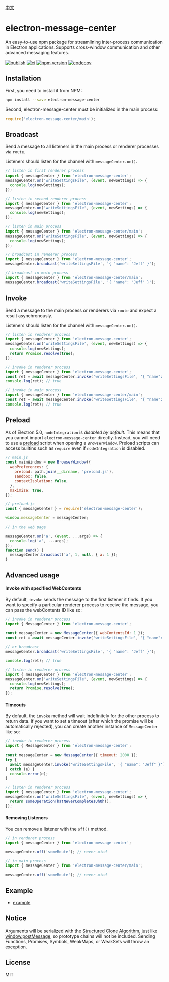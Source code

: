 [中文](./README_zh.md)

# electron-message-center

An easy-to-use npm package for streamlining inter-process communication in Electron applications. Supports cross-window communication and other advanced messaging features.

[![publish](https://github.com/meteor199/electron-message-center/actions/workflows/npm-publish.yml/badge.svg)](https://github.com/meteor199/electron-message-center/actions/workflows/npm-publish.yml)
[![ci](https://github.com/meteor199/electron-message-center/actions/workflows/ci.yml/badge.svg)](https://github.com/meteor199/electron-message-center/actions/workflows/ci.yml)
[![npm version](https://badge.fury.io/js/electron-message-center.svg)](https://badge.fury.io/js/electron-message-center)
[![codecov](https://codecov.io/gh/meteor199/electron-message-center/branch/main/graph/badge.svg)](https://codecov.io/gh/meteor199/electron-message-center)

## Installation

First, you need to install it from NPM:

```sh
npm install --save electron-message-center
```

Second, electron-message-center must be initialized in the main process:

```js
require('electron-message-center/main');
```

## Broadcast

Send a message to all listeners in the main process or renderer processes via `route`.

Listeners should listen for the channel with `messageCenter.on()`.

```js
// listen in first renderer process
import { messageCenter } from 'electron-message-center';
messageCenter.on('writeSettingsFile', (event, newSettings) => {
  console.log(newSettings);
});

// listen in second renderer process
import { messageCenter } from 'electron-message-center';
messageCenter.on('writeSettingsFile', (event, newSettings) => {
  console.log(newSettings);
});

// listen in main process
import { messageCenter } from 'electron-message-center/main';
messageCenter.on('writeSettingsFile', (event, newSettings) => {
  console.log(newSettings);
});

// broadcast in renderer process
import { messageCenter } from 'electron-message-center';
messageCenter.broadcast('writeSettingsFile', '{ "name": "Jeff" }');

// broadcast in main process
import { messageCenter } from 'electron-message-center/main';
messageCenter.broadcast('writeSettingsFile', '{ "name": "Jeff" }');
```

## Invoke

Send a message to the main process or renderers via `route` and expect a result asynchronously.

Listeners should listen for the channel with `messageCenter.on()`.

```js
// listen in renderer process
import { messageCenter } from 'electron-message-center';
messageCenter.on('writeSettingsFile', (event, newSettings) => {
  console.log(newSettings);
  return Promise.resolve(true);
});

// invoke in renderer process
import { messageCenter } from 'electron-message-center';
const ret = await messageCenter.invoke('writeSettingsFile', '{ "name": "Jeff" }');
console.log(ret); // true

// invoke in main process
import { messageCenter } from 'electron-message-center/main';
const ret = await messageCenter.invoke('writeSettingsFile', '{ "name": "Jeff" }');
console.log(ret); // true
```

## Preload

As of Electron 5.0, `nodeIntegration` is _disabled by default._ This means that you cannot import `electron-message-center` directly. Instead, you will need to use a [preload](https://www.electronjs.org/docs/api/browser-window) script when opening a `BrowserWindow`. Preload scripts can access builtins such as `require` even if `nodeIntegration` is disabled.

```js
// main.js
const mainWindow = new BrowserWindow({
  webPreferences: {
    preload: path.join(__dirname, 'preload.js'),
    sandbox: false,
    contextIsolation: false,
  },
  maximize: true,
});
```

```js
// preload.js
const { messageCenter } = require('electron-message-center');

window.messageCenter = messageCenter;
```

```js
// in the web page

messageCenter.on('a', (event, ...args) => {
  console.log('a', ...args);
});
function send() {
  messageCenter.broadcast('a', 1, null, { a: 1 });
}
```

## Advanced usage

#### Invoke with specified WebContents

By default, `invoke` sends the message to the first listener it finds. If you want to specify a particular renderer process to receive the message, you can pass the webContents ID like so:

```js
// invoke in renderer process
import { MessageCenter } from 'electron-message-center';

const messageCenter = new MessageCenter({ webContentsId: 1 });
const ret = await messageCenter.invoke('writeSettingsFile', '{ "name": "Jeff" }');

// or broadcast
messageCenter.broadcast('writeSettingsFile', '{ "name": "Jeff" }');

console.log(ret); // true

// listen in renderer process
import { messageCenter } from 'electron-message-center';
messageCenter.on('writeSettingsFile', (event, newSettings) => {
  console.log(newSettings);
  return Promise.resolve(true);
});
```

#### Timeouts

By default, the `invoke` method will wait indefinitely for the other process to return data. If you want to set a timeout (after which the promise will be automatically rejected), you can create another instance of `MessageCenter` like so:

```js
// invoke in renderer process
import { MessageCenter } from 'electron-message-center';

const messageCenter = new MessageCenter({ timeout: 2000 });
try {
  await messageCenter.invoke('writeSettingsFile', '{ "name": "Jeff" }');
} catch (e) {
  console.error(e);
}

// listen in renderer process
import { messageCenter } from 'electron-message-center';
messageCenter.on('writeSettingsFile', (event, newSettings) => {
  return someOperationThatNeverCompletesUhOh();
});
```

#### Removing Listeners

You can remove a listener with the `off()` method.

```js
// in renderer process
import { messageCenter } from 'electron-message-center';

messageCenter.off('someRoute'); // never mind

// in main process
import { messageCenter } from 'electron-message-center/main';

messageCenter.off('someRoute'); // never mind
```

## Example

- [example](https://github.com/meteor199/electron-message-center/tree/main/packages/example)

## Notice

Arguments will be serialized with the [Structured Clone Algorithm](https://developer.mozilla.org/en-US/docs/Web/API/Web_Workers_API/Structured_clone_algorithm), just like [window.postMessage](https://developer.mozilla.org/en-US/docs/Web/API/Window/postMessage), so prototype chains will not be included. Sending Functions, Promises, Symbols, WeakMaps, or WeakSets will throw an exception.

## License

MIT
